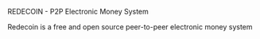 REDECOIN - P2P Electronic Money System

Redecoin is a free and open source peer-to-peer electronic money system
#

